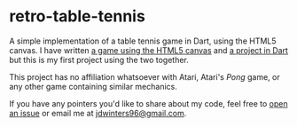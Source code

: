 # retro-table-tennis

A simple implementation of a table tennis game in Dart, using the HTML5 canvas.
I have written [a game using the HTML5 canvas](https://jdw1996.github.io/touch-the-bees) and [a project in Dart](https://jdw1996.github.io/pub-name-generator) but this is my first project using the two together.

This project has no affiliation whatsoever with Atari, Atari's *Pong* game, or any other game containing similar mechanics.

If you have any pointers you'd like to share about my code, feel free to [open an issue](https://github.com/jdw1996/retro-table-tennis/issues/new) or email me at [jdwinters96@gmail.com](mailto:jdwinters96@gmail.com).
